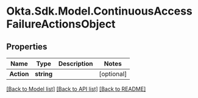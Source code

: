 # Okta.Sdk.Model.ContinuousAccessFailureActionsObject

## Properties

Name | Type | Description | Notes
------------ | ------------- | ------------- | -------------
**Action** | **string** |  | [optional] 

[[Back to Model list]](../README.md#documentation-for-models) [[Back to API list]](../README.md#documentation-for-api-endpoints) [[Back to README]](../README.md)

